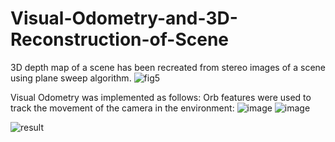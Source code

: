 # Visual-Odometry-and-3D-Reconstruction-of-Scene
3D depth map of a scene has been recreated from stereo images of a scene using plane sweep algorithm. 
![fig5](https://user-images.githubusercontent.com/120504031/218338398-4683e3eb-81c2-497d-a597-8a04b32fffec.png)

Visual Odometry was implemented as follows: Orb features were used to track the movement of the camera in the environment:
![image](https://user-images.githubusercontent.com/120504031/218338946-fec050d0-e505-4803-87ab-e1ecc75e3b7f.png)
![image](https://user-images.githubusercontent.com/120504031/218338962-ee67b93b-c3dd-4527-a2af-f48c0df056bc.png)

![result](https://user-images.githubusercontent.com/120504031/235266641-5a1fb29f-a47a-45ff-8fca-02abb7572951.gif)
